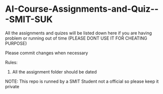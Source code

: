 # AI-Course-Assignments-and-Quiz---SMIT-SUK
All the assignments and quizes will be listed down here if you are having problem or running out of time (PLEASE DONT USE IT FOR CHEATING PURPOSE)

Please commit changes when necessary

Rules:
1. All the assignment folder should be dated


NOTE:
This repo is runned by a SMIT Student not a official so please keep it private
